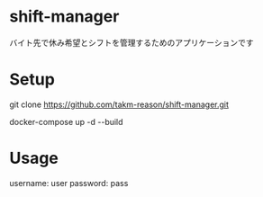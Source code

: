 # shift-manager
バイト先で休み希望とシフトを管理するためのアプリケーションです

# Setup
git clone https://github.com/takm-reason/shift-manager.git

docker-compose up -d --build

# Usage
username: user
password: pass
